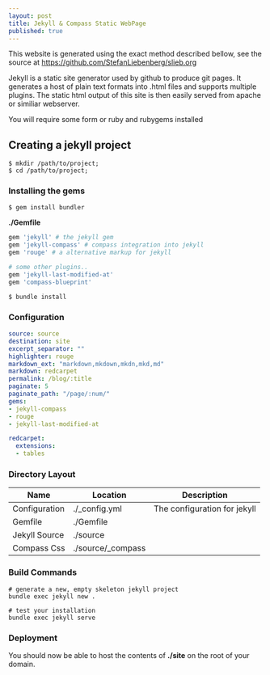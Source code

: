 ```yaml
---
layout: post
title: Jekyll & Compass Static WebPage
published: true
---
```


<p class="notice">
 This website is generated using the exact method described bellow, see the source at <a href="https://github.com/StefanLiebenberg/slieb.org">https://github.com/StefanLiebenberg/slieb.org</a>
</p>

Jekyll is a static site generator used by github to produce git pages. It generates a host of plain text formats into .html files and supports multiple plugins. The static html output of this site is then easily served from apache or similiar webserver.



<p class="notice">You will require some form or ruby and rubygems installed</p>


## Creating a jekyll project

```shell
$ mkdir /path/to/project;
$ cd /path/to/project;
```

### Installing the gems


```shell
$ gem install bundler
```



**./Gemfile**

```ruby
gem 'jekyll' # the jekyll gem
gem 'jekyll-compass' # compass integration into jekyll
gem 'rouge' # a alternative markup for jekyll

# some other plugins..
gem 'jekyll-last-modified-at'
gem 'compass-blueprint'
```

```shell
$ bundle install
```


### Configuration

```yaml
source: source
destination: site
excerpt_separator: ""
highlighter: rouge
markdown_ext: "markdown,mkdown,mkdn,mkd,md"
markdown: redcarpet
permalink: /blog/:title
paginate: 5
paginate_path: "/page/:num/"
gems:
- jekyll-compass
- rouge
- jekyll-last-modified-at

redcarpet:
  extensions:
  - tables
```

### Directory Layout


| Name          | Location          | Description                  |
|---------------|-------------------|------------------------------|
| Configuration | ./_config.yml     | The configuration for jekyll |
| Gemfile       | ./Gemfile         |                              |
| Jekyll Source | ./source          |                              |
| Compass Css   | ./source/_compass |                              |


### Build Commands

```shell
# generate a new, empty skeleton jekyll project
bundle exec jekyll new .
```

```shell
# test your installation
bundle exec jekyll serve
```

### Deployment

You should now be able to host the contents of **./site** on the root of your domain.
